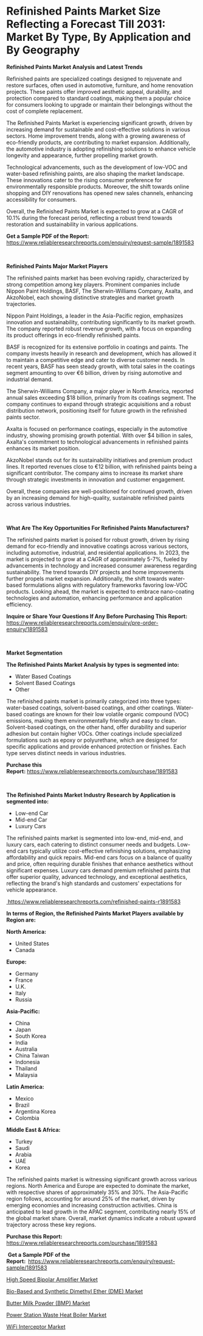 <p><h1>Refinished Paints Market Size Reflecting a Forecast Till 2031: Market By Type, By Application and By Geography</h1></p><p><strong>Refinished Paints Market Analysis and Latest Trends</strong></p>
<p><p>Refinished paints are specialized coatings designed to rejuvenate and restore surfaces, often used in automotive, furniture, and home renovation projects. These paints offer improved aesthetic appeal, durability, and protection compared to standard coatings, making them a popular choice for consumers looking to upgrade or maintain their belongings without the cost of complete replacement.</p><p>The Refinished Paints Market is experiencing significant growth, driven by increasing demand for sustainable and cost-effective solutions in various sectors. Home improvement trends, along with a growing awareness of eco-friendly products, are contributing to market expansion. Additionally, the automotive industry is adopting refinishing solutions to enhance vehicle longevity and appearance, further propelling market growth.</p><p>Technological advancements, such as the development of low-VOC and water-based refinishing paints, are also shaping the market landscape. These innovations cater to the rising consumer preference for environmentally responsible products. Moreover, the shift towards online shopping and DIY renovations has opened new sales channels, enhancing accessibility for consumers.</p><p>Overall, the Refinished Paints Market is expected to grow at a CAGR of 10.1% during the forecast period, reflecting a robust trend towards restoration and sustainability in various applications.</p></p>
<p><strong>Get a Sample PDF of the Report:&nbsp;</strong> <a href="https://www.reliableresearchreports.com/enquiry/request-sample/1891583?utm_campaign=5&utm_medium=2&utm_source=Github&utm_content=ia&utm_term=30102024&utm_id=refinished-paints">https://www.reliableresearchreports.com/enquiry/request-sample/1891583</a></p>
<p>&nbsp;</p>
<p><strong>Refinished Paints Major Market Players</strong></p>
<p><p>The refinished paints market has been evolving rapidly, characterized by strong competition among key players. Prominent companies include Nippon Paint Holdings, BASF, The Sherwin-Williams Company, Axalta, and AkzoNobel, each showing distinctive strategies and market growth trajectories.</p><p>Nippon Paint Holdings, a leader in the Asia-Pacific region, emphasizes innovation and sustainability, contributing significantly to its market growth. The company reported robust revenue growth, with a focus on expanding its product offerings in eco-friendly refinished paints.</p><p>BASF is recognized for its extensive portfolio in coatings and paints. The company invests heavily in research and development, which has allowed it to maintain a competitive edge and cater to diverse customer needs. In recent years, BASF has seen steady growth, with total sales in the coatings segment amounting to over €6 billion, driven by rising automotive and industrial demand.</p><p>The Sherwin-Williams Company, a major player in North America, reported annual sales exceeding $18 billion, primarily from its coatings segment. The company continues to expand through strategic acquisitions and a robust distribution network, positioning itself for future growth in the refinished paints sector.</p><p>Axalta is focused on performance coatings, especially in the automotive industry, showing promising growth potential. With over $4 billion in sales, Axalta's commitment to technological advancements in refinished paints enhances its market position.</p><p>AkzoNobel stands out for its sustainability initiatives and premium product lines. It reported revenues close to €12 billion, with refinished paints being a significant contributor. The company aims to increase its market share through strategic investments in innovation and customer engagement.</p><p>Overall, these companies are well-positioned for continued growth, driven by an increasing demand for high-quality, sustainable refinished paints across various industries.</p></p>
<p>&nbsp;</p>
<p><strong>What Are The Key Opportunities For Refinished Paints Manufacturers?</strong></p>
<p><p>The refinished paints market is poised for robust growth, driven by rising demand for eco-friendly and innovative coatings across various sectors, including automotive, industrial, and residential applications. In 2023, the market is projected to grow at a CAGR of approximately 5-7%, fueled by advancements in technology and increased consumer awareness regarding sustainability. The trend towards DIY projects and home improvements further propels market expansion. Additionally, the shift towards water-based formulations aligns with regulatory frameworks favoring low-VOC products. Looking ahead, the market is expected to embrace nano-coating technologies and automation, enhancing performance and application efficiency.</p></p>
<p><strong>Inquire or Share Your Questions If Any Before Purchasing This Report:</strong> <a href="https://www.reliableresearchreports.com/enquiry/pre-order-enquiry/1891583?utm_campaign=5&utm_medium=2&utm_source=Github&utm_content=ia&utm_term=30102024&utm_id=refinished-paints">https://www.reliableresearchreports.com/enquiry/pre-order-enquiry/1891583</a></p>
<p>&nbsp;</p>
<p><strong>Market Segmentation</strong></p>
<p><strong>The Refinished Paints Market Analysis by types is segmented into:</strong></p>
<p><ul><li>Water Based Coatings</li><li>Solvent Based Coatings</li><li>Other</li></ul></p>
<p><p>The refinished paints market is primarily categorized into three types: water-based coatings, solvent-based coatings, and other coatings. Water-based coatings are known for their low volatile organic compound (VOC) emissions, making them environmentally friendly and easy to clean. Solvent-based coatings, on the other hand, offer durability and superior adhesion but contain higher VOCs. Other coatings include specialized formulations such as epoxy or polyurethane, which are designed for specific applications and provide enhanced protection or finishes. Each type serves distinct needs in various industries.</p></p>
<p><strong>Purchase this Report:&nbsp;</strong><a href="https://www.reliableresearchreports.com/purchase/1891583?utm_campaign=5&utm_medium=2&utm_source=Github&utm_content=ia&utm_term=30102024&utm_id=refinished-paints">https://www.reliableresearchreports.com/purchase/1891583</a></p>
<p>&nbsp;</p>
<p><strong>The Refinished Paints Market Industry Research by Application is segmented into:</strong></p>
<p><ul><li>Low-end Car</li><li>Mid-end Car</li><li>Luxury Cars</li></ul></p>
<p><p>The refinished paints market is segmented into low-end, mid-end, and luxury cars, each catering to distinct consumer needs and budgets. Low-end cars typically utilize cost-effective refinishing solutions, emphasizing affordability and quick repairs. Mid-end cars focus on a balance of quality and price, often requiring durable finishes that enhance aesthetics without significant expenses. Luxury cars demand premium refinished paints that offer superior quality, advanced technology, and exceptional aesthetics, reflecting the brand's high standards and customers' expectations for vehicle appearance.</p></p>
<p><a href="https://www.reliableresearchreports.com/refinished-paints-r1891583?utm_campaign=5&utm_medium=2&utm_source=Github&utm_content=ia&utm_term=30102024&utm_id=refinished-paints">&nbsp;https://www.reliableresearchreports.com/refinished-paints-r1891583</a></p>
<p><strong>In terms of Region, the Refinished Paints Market Players available by Region are:</strong></p>
<p>
    <p> <strong> North America: </strong>
        <ul>
            <li>United States</li>
            <li>Canada</li>
        </ul>
        </p> 
    <p> <strong> Europe: </strong>
        <ul>
            <li>Germany</li>
            <li>France</li>
            <li>U.K.</li>
            <li>Italy</li>
            <li>Russia</li>
        </ul>
        </p> 
    <p> <strong> Asia-Pacific: </strong>
        <ul>
            <li>China</li>
            <li>Japan</li>
            <li>South Korea</li>
            <li>India</li>
            <li>Australia</li>
            <li>China Taiwan</li>
            <li>Indonesia</li>
            <li>Thailand</li>
            <li>Malaysia</li>
        </ul>
        </p> 
    <p> <strong> Latin America: </strong>
        <ul>
            <li>Mexico</li>
            <li>Brazil</li>
            <li>Argentina Korea</li>
            <li>Colombia</li>
        </ul>
        </p> 
    <p> <strong> Middle East & Africa: </strong>
        <ul>
            <li>Turkey</li>
            <li>Saudi</li>
            <li>Arabia</li>
            <li>UAE</li>
            <li>Korea</li>
        </ul>
    </p>
    </p>
<p><p>The refinished paints market is witnessing significant growth across various regions. North America and Europe are expected to dominate the market, with respective shares of approximately 35% and 30%. The Asia-Pacific region follows, accounting for around 25% of the market, driven by emerging economies and increasing construction activities. China is anticipated to lead growth in the APAC segment, contributing nearly 15% of the global market share. Overall, market dynamics indicate a robust upward trajectory across these key regions.</p></p>
<p><strong>Purchase this Report: </strong><a href="https://www.reliableresearchreports.com/purchase/1891583?utm_campaign=5&utm_medium=2&utm_source=Github&utm_content=ia&utm_term=30102024&utm_id=refinished-paints">https://www.reliableresearchreports.com/purchase/1891583</a></p>
<p>&nbsp;<strong>Get a Sample PDF of the Report:&nbsp;&nbsp;</strong><a href="https://www.reliableresearchreports.com/enquiry/request-sample/1891583?utm_campaign=5&utm_medium=2&utm_source=Github&utm_content=ia&utm_term=30102024&utm_id=refinished-paints">https://www.reliableresearchreports.com/enquiry/request-sample/1891583</a></p>
<p><strong></strong></p>
<p><p><a href="https://www.linkedin.com/pulse/emerging-technologies-reshaping-high-speed-bipolar-amplifier-xwihe?utm_campaign=5&utm_medium=2&utm_source=Github&utm_content=ia&utm_term=30102024&utm_id=refinished-paints">High Speed Bipolar Amplifier Market</a></p><p><a href="https://github.com/RogerBennett414/Market-Research-Report-List-1/blob/main/bio-based-and-synthetic-dimethyl-ether-dme-market.md?utm_campaign=5&utm_medium=2&utm_source=Github&utm_content=ia&utm_term=30102024&utm_id=refinished-paints">Bio-Based and Synthetic Dimethyl Ether (DME) Market</a></p><p><a href="https://github.com/sumonsky0m/Market-Research-Report-List-1/blob/main/butter-milk-powder-bmp-market.md?utm_campaign=5&utm_medium=2&utm_source=Github&utm_content=ia&utm_term=30102024&utm_id=refinished-paints">Butter Milk Powder (BMP) Market</a></p><p><a href="https://issuu.com/reportprime-2/docs/power-station-waste-heat-boiler-mar_52516ea1d21e6b?utm_campaign=5&utm_medium=2&utm_source=Github&utm_content=ia&utm_term=30102024&utm_id=refinished-paints">Power Station Waste Heat Boiler Market</a></p><p><a href="https://www.linkedin.com/pulse/wifi-interceptor-market-outlook-current-assessment-future-hcv0e?utm_campaign=5&utm_medium=2&utm_source=Github&utm_content=ia&utm_term=30102024&utm_id=refinished-paints">WiFi Interceptor Market</a></p></p>